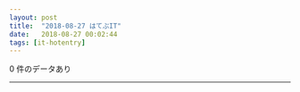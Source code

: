 ```yaml
---
layout: post
title:  "2018-08-27 はてぶIT"
date:   2018-08-27 00:02:44
tags: [it-hotentry]
---
```

0 件のデータあり

<hr>
